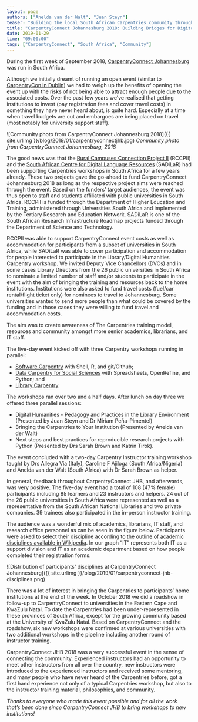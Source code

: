 ```yaml
---
layout: page
authors: ["Anelda van der Walt", "Juan Steyn"]
teaser: "Building the local South African Carpentries community through a CarpentryConnect."
title: "CarpentryConnect Johannesburg 2018: Building Bridges for Digital and Computational Literacy."
date: 2019-01-29
time: "09:00:00"
tags: ["CarpentryConnect", "South Africa", "Community"]
---
```


During the first week of September 2018, [CarpentryConnect Johannesburg](http://carpentryconnectza.org/) was run 
in South Africa.

Although we initially dreamt of running an open event (similar to 
[CarpentryCon in Dublin](http://www.carpentrycon.org/)) we had to weigh up the benefits of opening the event up 
with the risks of not being able to attract enough people due to the associated costs. Over the past few years we’ve 
realised that getting institutions to invest (pay registration fees and cover travel costs) in something they have never
heard about, is quite hard. Especially at a time when travel budgets are cut and embargoes are being placed on travel 
(most notably for university support staff).

![Community photo from CarpentryConnect Johannesburg  2018]({{ site.urlimg }}/blog/2019/01/carpentryconnectjhb.jpg)
*Community photo from CarpentryConnect Johannesburg, 2018*

The good news was that the [Rural Campuses Connection Project II](https://tenet-rccpii.github.io/rccpii-2018/) 
(RCCPII) and the [South African Centre for Digital Language Resources](https://www.sadilar.org/) (SADiLaR) 
had been supporting Carpentries workshops in South Africa for a few years already. These two projects gave the 
go-ahead to fund CarpentryConnect Johannesburg 2018 as long as the respective project aims were reached through the event. 
Based on the funders’ target audiences, the event was thus open to staff and students affiliated with public universities
in South Africa. RCCPII is funded through the Department of Higher Education and Training, administered through Universities
South Africa and implemented by the Tertiary Research and Education Network. SADiLaR is one of the South African Research 
Infrastructure Roadmap projects funded through the Department of Science and Technology.

RCCPII was able to support CarpentryConnect event costs as well as accommodation for participants from a subset of
universities in South Africa, while SADiLaR was able to cover participation and accommodation for people interested
to participate in the Library/Digital Humanities Carpentry workshop. We invited Deputy Vice Chancellors (DVCs) and 
in some cases Library Directors from the 26 public universities in South Africa to nominate a limited number of staff 
and/or students to participate in the event with the aim of bringing the training and resources back to the home 
institutions. Institutions were also asked to fund travel costs (fuel/car rental/flight ticket only) for nominees to travel
to Johannesburg. Some universities wanted to send more people than what could be covered by the funding and in those cases
they were willing to fund travel and accommodation costs.

The aim was to create awareness of The Carpentries training model, resources and community amongst more senior academics, 
librarians, and IT staff.

The five-day event kicked off with three Carpentry workshops running in parallel: 

- [Software Carpentry](https://tenet-rccpii.github.io/2018-09-03-CarpentryConnect-JHB-SWC/) with Shell, R, and git/Github;
- [Data Carpentry for Social Sciences](https://tenet-rccpii.github.io/2018-09-03-CarpentryConnect-JHB-Social-Sciences/) 
with Spreadsheets, OpenRefine, and Python; and 
- [Library Carpentry](https://dh-southernafrica.github.io/2018-09-03-CarpentryConnect-JHB-LC).

The workshops ran over two and a half days. After lunch on day three we offered three parallel sessions:

- Digital Humanities - Pedagogy and Practices in the Library Environment (Presented by Juan Steyn and Dr Miriam 
Peña-Pimentel)
- Bringing the Carpentries to Your Institution (Presented by Anelda van der Walt)
- Next steps and best practices for reproducible research projects with Python (Presented by Drs Sarah Brown and 
Katrin Tirok).

The event concluded with a two-day Carpentry Instructor training workshop taught by Drs Allegra Via (Italy), 
Caroline F Ajiloga (South Africa/Nigeria) and Anelda van der Walt (South Africa) with Dr Sarah Brown as helper.

In general, feedback throughout CarpentryConnect JHB, and afterwards, was very positive. The five-day event had a 
total of 108 (47% female) participants including 85 learners and 23 instructors and helpers. 24 out of the 26 public 
universities in South Africa were represented as well as a representative from the South African National Libraries 
and two private companies. 39 trainees also participated in the in-person instructor training.

The audience was a wonderful mix of academics, librarians, IT staff, and research office personnel as can be seen in 
the figure below. Participants were asked to select their discipline according to the [outline of academic disciplines 
available in Wikipedia](https://en.wikipedia.org/wiki/Outline_of_academic_disciplines). In our graph “IT” represents 
both IT as a support division and IT as an academic department based on how people completed their registration forms.

![Distribution of participants' disciplines at CarpentryConnect Johannesburg]({{ site.urlimg }}/blog/2019/01/carpentryconnect-jhb-disciplines.png)

There was a lot of interest in bringing the Carpentries to participants’ home institutions at the end of the week. 
In October 2018 we did a roadshow in follow-up to CarpentryConnect to universities in the Eastern Cape and KwaZulu Natal.
To date the Carpentries had been under-represented in these provinces of South Africa, except for the growing 
community based at the University of KwaZulu Natal. Based on CarpentryConnect and the roadshow, six new workshops 
were confirmed at various universities with two additional workshops in the pipeline including another round of instructor training. 

CarpentryConnect JHB 2018 was a very successful event in the sense of connecting the community. 
Experienced instructors had an opportunity to meet other instructors from all over the country, new instructors 
were introduced to the experienced instructors and received some mentoring, and many people who have never heard of the 
Carpentries before, got a first hand experience not only of a typical Carpentries workshop, but also to the instructor 
training material, philosophies, and community.

*Thanks to everyone who made this event possible and for all the work that’s been done since CarpentryConnect JHB to bring
workshops to new institutions!*








